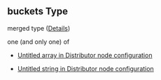 ## buckets Type

merged type ([Details](definition-properties-buckets.md))

one (and only one) of

*   [Untitled array in Distributor node configuration](definition-properties-buckets-oneof-0.md "check type definition")

*   [Untitled string in Distributor node configuration](definition-properties-buckets-oneof-1.md "check type definition")
